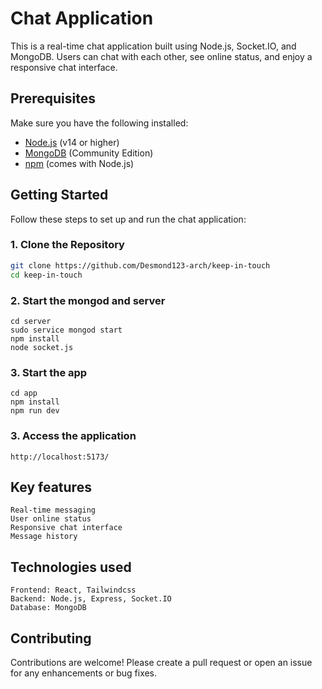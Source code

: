 # Chat Application

This is a real-time chat application built using Node.js, Socket.IO, and MongoDB. Users can chat with each other, see online status, and enjoy a responsive chat interface.

## Prerequisites

Make sure you have the following installed:

- [Node.js](https://nodejs.org/) (v14 or higher)
- [MongoDB](https://www.mongodb.com/) (Community Edition)
- [npm](https://www.npmjs.com/) (comes with Node.js)

## Getting Started

Follow these steps to set up and run the chat application:

### 1. Clone the Repository

```bash
git clone https://github.com/Desmond123-arch/keep-in-touch
cd keep-in-touch
```
### 2. Start the mongod and server
```
cd server
sudo service mongod start
npm install
node socket.js
```
### 3. Start the app
```
cd app
npm install
npm run dev
```
### 3. Access the application
```
http://localhost:5173/
```

## Key features
```
Real-time messaging
User online status
Responsive chat interface
Message history
```
## Technologies used
```
Frontend: React, Tailwindcss
Backend: Node.js, Express, Socket.IO
Database: MongoDB
```
## Contributing
Contributions are welcome! Please create a pull request or open an issue for any enhancements or bug fixes.


